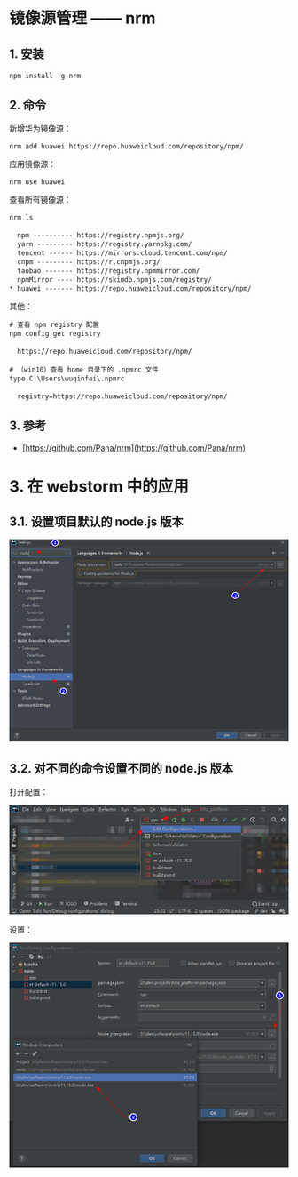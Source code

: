 # 镜像源管理 —— nrm

## 1. 安装

```shell
npm install -g nrm
```

## 2. 命令

新增华为镜像源：

```shell
nrm add huawei https://repo.huaweicloud.com/repository/npm/
```

应用镜像源：

```shell
nrm use huawei
```

查看所有镜像源：

```shell
nrm ls

  npm ---------- https://registry.npmjs.org/
  yarn --------- https://registry.yarnpkg.com/
  tencent ------ https://mirrors.cloud.tencent.com/npm/
  cnpm --------- https://r.cnpmjs.org/
  taobao ------- https://registry.npmmirror.com/
  npmMirror ---- https://skimdb.npmjs.com/registry/
* huawei ------- https://repo.huaweicloud.com/repository/npm/
```

其他：

```shell
# 查看 npm registry 配置
npm config get registry
  
  https://repo.huaweicloud.com/repository/npm/

# （win10）查看 home 目录下的 .npmrc 文件
type C:\Users\wuqinfei\.npmrc

  registry=https://repo.huaweicloud.com/repository/npm/
```


## 3. 参考

* [https://github.com/Pana/nrm](https://github.com/Pana/nrm)

# 3. 在 webstorm 中的应用

## 3.1. 设置项目默认的 node.js 版本

![node_multi_version_webstorm_default](./images/node_multi_version_webstorm_default.png)

## 3.2. 对不同的命令设置不同的 node.js 版本

打开配置：

![node_multi_version_webstorm_open_setting](./images/node_multi_version_webstorm_open_setting.png)

设置：

![node_multi_version_webstorm_setting](./images/node_multi_version_webstorm_setting.png)

